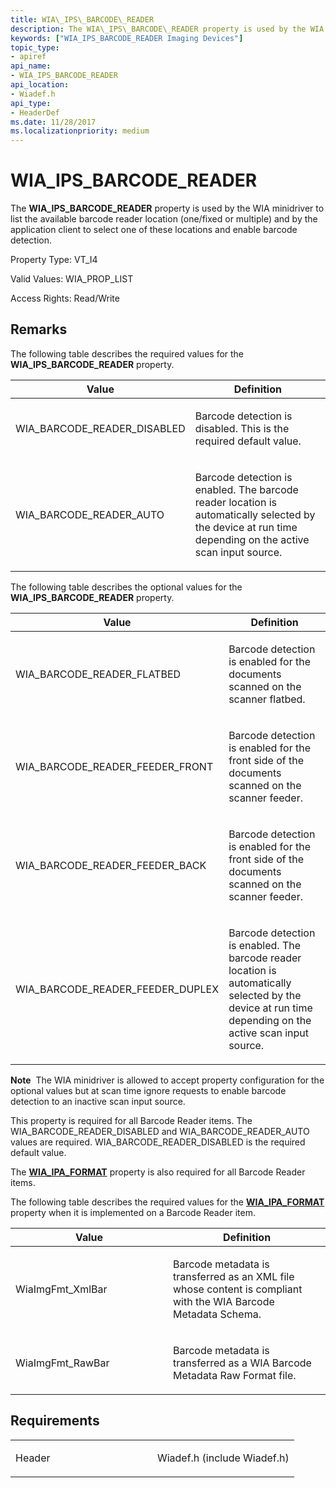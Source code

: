 ```yaml
---
title: WIA\_IPS\_BARCODE\_READER
description: The WIA\_IPS\_BARCODE\_READER property is used by the WIA minidriver to list the available barcode reader location (one/fixed or multiple) and by the application client to select one of these locations and enable barcode detection.
keywords: ["WIA_IPS_BARCODE_READER Imaging Devices"]
topic_type:
- apiref
api_name:
- WIA_IPS_BARCODE_READER
api_location:
- Wiadef.h
api_type:
- HeaderDef
ms.date: 11/28/2017
ms.localizationpriority: medium
---
```


# WIA\_IPS\_BARCODE\_READER


The **WIA\_IPS\_BARCODE\_READER** property is used by the WIA minidriver to list the available barcode reader location (one/fixed or multiple) and by the application client to select one of these locations and enable barcode detection.




Property Type: VT\_I4

Valid Values: WIA\_PROP\_LIST

Access Rights: Read/Write

Remarks
-------

The following table describes the required values for the **WIA\_IPS\_BARCODE\_READER** property.

<table>
<colgroup>
<col width="50%" />
<col width="50%" />
</colgroup>
<thead>
<tr class="header">
<th>Value</th>
<th>Definition</th>
</tr>
</thead>
<tbody>
<tr class="odd">
<td><p>WIA_BARCODE_READER_DISABLED</p></td>
<td><p>Barcode detection is disabled. This is the required default value.</p></td>
</tr>
<tr class="even">
<td><p>WIA_BARCODE_READER_AUTO</p></td>
<td><p>Barcode detection is enabled. The barcode reader location is automatically selected by the device at run time depending on the active scan input source.</p></td>
</tr>
</tbody>
</table>

 

The following table describes the optional values for the **WIA\_IPS\_BARCODE\_READER** property.

<table>
<colgroup>
<col width="50%" />
<col width="50%" />
</colgroup>
<thead>
<tr class="header">
<th>Value</th>
<th>Definition</th>
</tr>
</thead>
<tbody>
<tr class="odd">
<td><p>WIA_BARCODE_READER_FLATBED</p></td>
<td><p>Barcode detection is enabled for the documents scanned on the scanner flatbed.</p></td>
</tr>
<tr class="even">
<td><p>WIA_BARCODE_READER_FEEDER_FRONT</p></td>
<td><p>Barcode detection is enabled for the front side of the documents scanned on the scanner feeder.</p></td>
</tr>
<tr class="odd">
<td><p>WIA_BARCODE_READER_FEEDER_BACK</p></td>
<td><p>Barcode detection is enabled for the front side of the documents scanned on the scanner feeder.</p></td>
</tr>
<tr class="even">
<td><p>WIA_BARCODE_READER_FEEDER_DUPLEX</p></td>
<td><p>Barcode detection is enabled. The barcode reader location is automatically selected by the device at run time depending on the active scan input source.</p></td>
</tr>
</tbody>
</table>

 

**Note**  The WIA minidriver is allowed to accept property configuration for the optional values but at scan time ignore requests to enable barcode detection to an inactive scan input source.

 

This property is required for all Barcode Reader items. The WIA\_BARCODE\_READER\_DISABLED and WIA\_BARCODE\_READER\_AUTO values are required. WIA\_BARCODE\_READER\_DISABLED is the required default value.

The [**WIA\_IPA\_FORMAT**](wia-ipa-format.md) property is also required for all Barcode Reader items.

The following table describes the required values for the [**WIA\_IPA\_FORMAT**](wia-ipa-format.md) property when it is implemented on a Barcode Reader item.

<table>
<colgroup>
<col width="50%" />
<col width="50%" />
</colgroup>
<thead>
<tr class="header">
<th>Value</th>
<th>Definition</th>
</tr>
</thead>
<tbody>
<tr class="odd">
<td><p>WiaImgFmt_XmlBar</p></td>
<td><p>Barcode metadata is transferred as an XML file whose content is compliant with the WIA Barcode Metadata Schema.</p></td>
</tr>
<tr class="even">
<td><p>WiaImgFmt_RawBar</p></td>
<td><p>Barcode metadata is transferred as a WIA Barcode Metadata Raw Format file.</p></td>
</tr>
</tbody>
</table>

 

Requirements
------------

<table>
<colgroup>
<col width="50%" />
<col width="50%" />
</colgroup>
<tbody>
<tr class="odd">
<td><p>Header</p></td>
<td>Wiadef.h (include Wiadef.h)</td>
</tr>
</tbody>
</table>

 

 





